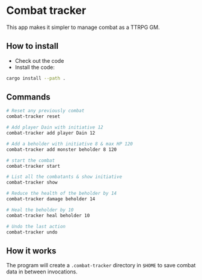 # Combat tracker

This app makes it simpler to manage combat as a TTRPG GM.

## How to install

- Check out the code
- Install the code:

```bash
cargo install --path .
```

## Commands

```bash
# Reset any previously combat
combat-tracker reset

# Add player Dain with initiative 12
combat-tracker add player Dain 12

# Add a beholder with initiative 8 & max HP 120
combat-tracker add monster beholder 8 120

# start the combat
combat-tracker start

# List all the combatants & show initiative
combat-tracker show

# Reduce the health of the beholder by 14
combat-tracker damage beholder 14

# Heal the beholder by 10
combat-tracker heal beholder 10

# Undo the last action
combat-tracker undo
```

## How it works

The program will create a `.combat-tracker` directory in `$HOME` to save combat data in between invocations.
